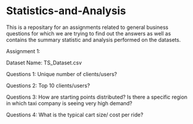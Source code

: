 # Statistics-and-Analysis
This is a repositary for an assignments related to general business questions for which we are trying to find out the answers as well as contains the summary statistic and analysis performed on the datasets.

Assignment 1:

Dataset Name: TS_Dataset.csv

Questions 1: Unique number of clients/users?

Questions 2: Top 10 clients/users?

Questions 3: How are starting points distributed? Is there a specific region in which taxi company is seeing very high demand?

Questions 4: What is the typical cart size/ cost per ride?

